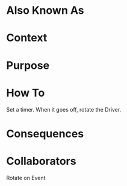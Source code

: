 # Also Known As

# Context

# Purpose

# How To

Set a timer. When it goes off, rotate the Driver.

# Consequences

# Collaborators

Rotate on Event
